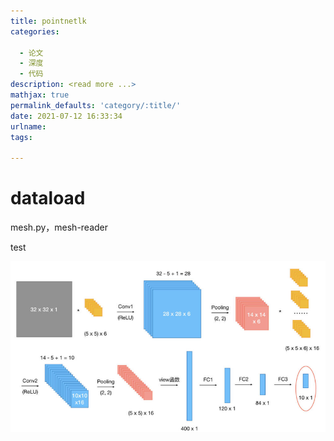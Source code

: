```yaml
---
title: pointnetlk
categories:

  - 论文
  - 深度
  - 代码
description: <read more ...>
mathjax: true
permalink_defaults: 'category/:title/'
date: 2021-07-12 16:33:34
urlname:
tags:

---
```


# dataload

mesh.py，mesh-reader

test

![](pointnetlk/20190905165255848.png)